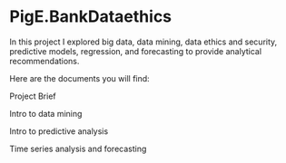 # PigE.BankDataethics

In this project I explored big data, data mining, data ethics and security, predictive models, regression, and forecasting to provide analytical recommendations.

Here are the documents you will find:

Project Brief

Intro to data mining

Intro to predictive analysis

Time series analysis and forecasting
